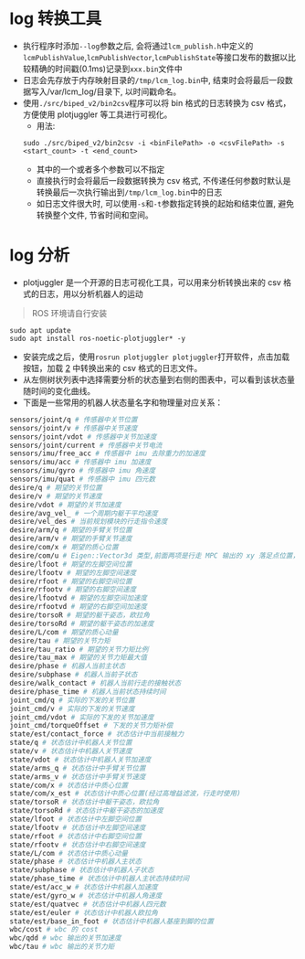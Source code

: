 # log 转换工具

- 执行程序时添加`--log`参数之后, 会将通过`lcm_publish.h`中定义的`lcmPublishValue`,`lcmPublishVector`,`lcmPublishState`等接口发布的数据以比较精确的时间戳(0.1ms)记录到`xxx.bin`文件中
- 日志会先存放于内存映射目录的`/tmp/lcm_log.bin`中, 结束时会将最后一段数据写入/var/lcm_log/目录下, 以时间戳命名。
- 使用`./src/biped_v2/bin2csv`程序可以将 bin 格式的日志转换为 csv 格式，方便使用 plotjuggler 等工具进行可视化。
  - 用法:
  ```shell
  sudo ./src/biped_v2/bin2csv -i <binFilePath> -o <csvFilePath> -s <start_count> -t <end_count>
  ```
  - 其中的一个或者多个参数可以不指定
  - 直接执行时会将最后一段数据转换为 csv 格式, 不传递任何参数时默认是转换最后一次执行输出到`/tmp/lcm_log.bin`中的日志
  - 如日志文件很大时, 可以使用`-s`和`-t`参数指定转换的起始和结束位置, 避免转换整个文件, 节省时间和空间。
  
# log 分析
- plotjuggler 是一个开源的日志可视化工具，可以用来分析转换出来的 csv 格式的日志，用以分析机器人的运动
> ROS 环境请自行安装
```shell
sudo apt update
sudo apt install ros-noetic-plotjuggler* -y
```
- 安装完成之后，使用`rosrun plotjuggler plotjuggler`打开软件，点击加载按钮，加载 [2](#转换工具) 中转换出来的 csv 格式的日志文件。
- 从左侧树状列表中选择需要分析的状态量到右侧的图表中，可以看到该状态量随时间的变化曲线。
- 下面是一些常用的机器人状态量名字和物理量对应关系：
```bash
sensors/joint/q # 传感器中关节位置
sensors/joint/v # 传感器中关节速度
sensors/joint/vdot # 传感器中关节加速度
sensors/joint/current # 传感器中关节电流
sensors/imu/free_acc # 传感器中 imu 去除重力的加速度
sensors/imu/acc # 传感器中 imu 加速度
sensors/imu/gyro # 传感器中 imu 角速度
sensors/imu/quat # 传感器中 imu 四元数
desire/q # 期望的关节位置
desire/v # 期望的关节速度
desire/vdot # 期望的关节加速度
desire/avg_vel_ # 一个周期内躯干平均速度
desire/vel_des # 当前规划模块的行走指令速度
desire/arm/q # 期望的手臂关节位置
desire/arm/v # 期望的手臂关节速度
desire/com/x # 期望的质心位置
desire/com/u # Eigen::Vector3d 类型,前面两项是行走 MPC 输出的 xy 落足点位置，后面一项是线程当前周期的时间
desire/lfoot # 期望的左脚空间位置
desire/lfootv # 期望的左脚空间速度
desire/rfoot # 期望的右脚空间位置
desire/rfootv # 期望的右脚空间速度
desire/lfootvd # 期望的左脚空间加速度
desire/rfootvd # 期望的右脚空间加速度
desire/torsoR # 期望的躯干姿态，欧拉角
desire/torsoRd # 期望的躯干姿态的加速度
desire/L/com # 期望的质心动量
desire/tau # 期望的关节力矩
desire/tau_ratio # 期望的关节力矩比例
desire/tau_max # 期望的关节力矩最大值
desire/phase # 机器人当前主状态
desire/subphase # 机器人当前子状态
desire/walk_contact # 机器人当前行走的接触状态
desire/phase_time # 机器人当前状态持续时间
joint_cmd/q # 实际的下发的关节位置
joint_cmd/v # 实际的下发的关节速度
joint_cmd/vdot # 实际的下发的关节加速度
joint_cmd/torqueOffset # 下发的关节力矩补偿
state/est/contact_force # 状态估计中当前接触力
state/q # 状态估计中机器人关节位置
state/v # 状态估计中机器人关节速度
state/vdot # 状态估计中机器人关节加速度
state/arms_q # 状态估计中手臂关节位置
state/arms_v # 状态估计中手臂关节速度
state/com/x # 状态估计中质心位置
state/com/x_est # 状态估计中质心位置(经过高增益滤波，行走时使用)
state/torsoR # 状态估计中躯干姿态，欧拉角
state/torsoRd # 状态估计中躯干姿态的加速度
state/lfoot # 状态估计中左脚空间位置
state/lfootv # 状态估计中左脚空间速度
state/rfoot # 状态估计中右脚空间位置 
state/rfootv # 状态估计中右脚空间速度
state/L/com # 状态估计中质心动量
state/phase # 状态估计中机器人主状态
state/subphase # 状态估计中机器人子状态
state/phase_time # 状态估计中机器人主状态持续时间
state/est/acc_w # 状态估计中机器人加速度
state/est/gyro_w # 状态估计中机器人角速度
state/est/quatvec # 状态估计中机器人四元数
state/est/euler # 状态估计中机器人欧拉角
state/est/base_in_foot # 状态估计中机器人基座到脚的位置
wbc/cost # wbc 的 cost
wbc/qdd # wbc 输出的关节加速度
wbc/tau # wbc 输出的关节力矩
``` 

